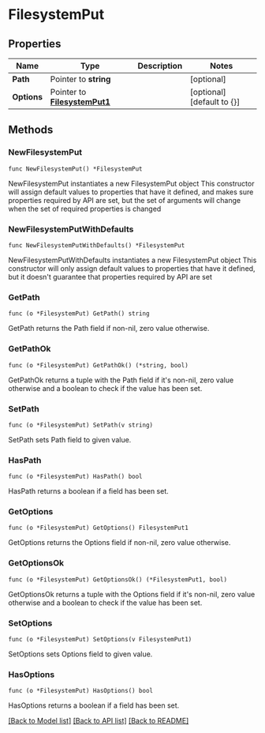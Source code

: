 # FilesystemPut

## Properties

Name | Type | Description | Notes
------------ | ------------- | ------------- | -------------
**Path** | Pointer to **string** |  | [optional] 
**Options** | Pointer to [**FilesystemPut1**](FilesystemPut1.md) |  | [optional] [default to {}]

## Methods

### NewFilesystemPut

`func NewFilesystemPut() *FilesystemPut`

NewFilesystemPut instantiates a new FilesystemPut object
This constructor will assign default values to properties that have it defined,
and makes sure properties required by API are set, but the set of arguments
will change when the set of required properties is changed

### NewFilesystemPutWithDefaults

`func NewFilesystemPutWithDefaults() *FilesystemPut`

NewFilesystemPutWithDefaults instantiates a new FilesystemPut object
This constructor will only assign default values to properties that have it defined,
but it doesn't guarantee that properties required by API are set

### GetPath

`func (o *FilesystemPut) GetPath() string`

GetPath returns the Path field if non-nil, zero value otherwise.

### GetPathOk

`func (o *FilesystemPut) GetPathOk() (*string, bool)`

GetPathOk returns a tuple with the Path field if it's non-nil, zero value otherwise
and a boolean to check if the value has been set.

### SetPath

`func (o *FilesystemPut) SetPath(v string)`

SetPath sets Path field to given value.

### HasPath

`func (o *FilesystemPut) HasPath() bool`

HasPath returns a boolean if a field has been set.

### GetOptions

`func (o *FilesystemPut) GetOptions() FilesystemPut1`

GetOptions returns the Options field if non-nil, zero value otherwise.

### GetOptionsOk

`func (o *FilesystemPut) GetOptionsOk() (*FilesystemPut1, bool)`

GetOptionsOk returns a tuple with the Options field if it's non-nil, zero value otherwise
and a boolean to check if the value has been set.

### SetOptions

`func (o *FilesystemPut) SetOptions(v FilesystemPut1)`

SetOptions sets Options field to given value.

### HasOptions

`func (o *FilesystemPut) HasOptions() bool`

HasOptions returns a boolean if a field has been set.


[[Back to Model list]](../README.md#documentation-for-models) [[Back to API list]](../README.md#documentation-for-api-endpoints) [[Back to README]](../README.md)


